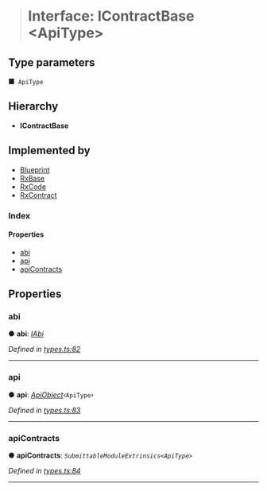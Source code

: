 > # Interface: IContractBase <**ApiType**>

## Type parameters

■` ApiType`

## Hierarchy

* **IContractBase**

## Implemented by

* [Blueprint](../classes/_rxblueprint_.blueprint.md)
* [RxBase](../classes/_rxbase_.rxbase.md)
* [RxCode](../classes/_rxcode_.rxcode.md)
* [RxContract](../classes/_rxcontract_.rxcontract.md)

### Index

#### Properties

* [abi](_types_.icontractbase.md#abi)
* [api](_types_.icontractbase.md#api)
* [apiContracts](_types_.icontractbase.md#apicontracts)

## Properties

###  abi

● **abi**: *[IAbi](_types_.iabi.md)*

*Defined in [types.ts:82](https://github.com/polkadot-js/api/blob/8f89b9d/packages/api-contract/src/types.ts#L82)*

___

###  api

● **api**: *[ApiObject](../modules/_types_.md#apiobject)‹*`ApiType`*›*

*Defined in [types.ts:83](https://github.com/polkadot-js/api/blob/8f89b9d/packages/api-contract/src/types.ts#L83)*

___

###  apiContracts

● **apiContracts**: *`SubmittableModuleExtrinsics<ApiType>`*

*Defined in [types.ts:84](https://github.com/polkadot-js/api/blob/8f89b9d/packages/api-contract/src/types.ts#L84)*

___